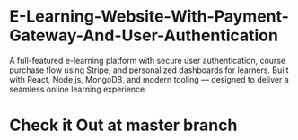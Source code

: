 # E-Learning-Website-With-Payment-Gateway-And-User-Authentication
A full-featured e-learning platform with secure user authentication, course purchase flow using Stripe, and personalized dashboards for learners. Built with React, Node.js, MongoDB, and modern tooling — designed to deliver a seamless online learning experience.
# Check it Out at master branch
